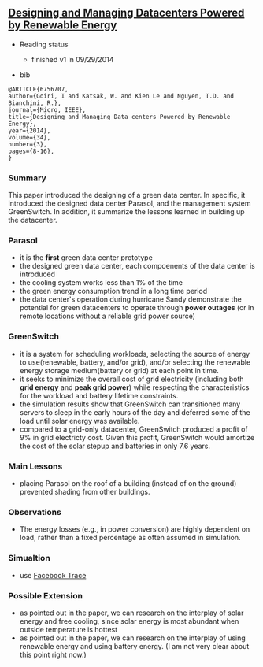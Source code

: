 [Designing and Managing Datacenters Powered by Renewable Energy](http://ieeexplore.ieee.org/xpl/articleDetails.jsp?arnumber=6756707)
---

- Reading status
  - finished v1 in 09/29/2014

- bib
```
@ARTICLE{6756707, 
author={Goiri, I and Katsak, W. and Kien Le and Nguyen, T.D. and Bianchini, R.}, 
journal={Micro, IEEE}, 
title={Designing and Managing Data centers Powered by Renewable Energy}, 
year={2014}, 
volume={34}, 
number={3}, 
pages={8-16}, 
}
```


### Summary
This paper introduced the designing of a green data center. In specific, it introduced the designed data center Parasol, and the management system GreenSwitch. In addition, it summarize the lessons learned in building up the datacenter.


### Parasol
- it is the **first** green data center prototype
- the designed green data center, each compoenents of the data center is introduced
- the cooling system works less than 1% of the time
- the green energy consumption trend in a long time period
- the data center's operation during hurricane Sandy demonstrate the potential for green datacenters to operate through **power outages** (or in remote locations without a reliable grid power source)

### GreenSwitch
- it is a system for scheduling workloads, selecting the source of energy to use(renewable, battery, and/or grid), and/or selecting the renewable energy storage medium(battery or grid) at each point in time.
- it seeks to minimize the overall cost of grid electricity (including both **grid energy** and **peak grid power**) while respecting the characteristics for the workload and battery lifetime constraints. 
- the simulation results show that GreenSwitch can transitioned many servers to sleep in the early hours of the day and deferred some of the load until solar energy was available. 
- compared to a grid-only datacenter, GreenSwitch produced a profit of 9% in grid electricty cost. Given this profit, GreenSwitch would amortize the cost of the solar stepup and batteries in only 7.6 years.

### Main Lessons
- placing Parasol on the roof of a building (instead of on the ground) prevented shading from other buildings. 

### Observations
- The energy losses (e.g., in power conversion) are highly dependent on load, rather than a fixed percentage as often assumed in simulation. 


### Simualtion 
- use [Facebook Trace](https://github.com/hxwang/Seminar/blob/master/Paper-Summary/traces/facebook-swim.md)

### Possible Extension
- as pointed out in the paper, we can research on the interplay of solar energy and free cooling, since solar energy is most abundant when outside temperature is hottest
- as pointed out in the paper, we can research on the interplay of using renewable energy and using battery energy. (I am not very clear about this point right now.)
